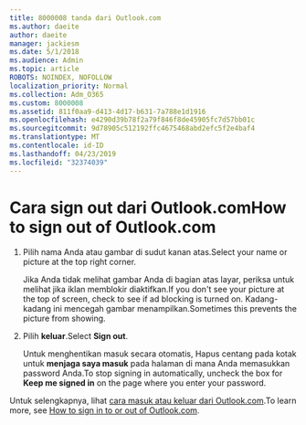 ```yaml
---
title: 8000008 tanda dari Outlook.com
ms.author: daeite
author: daeite
manager: jackiesm
ms.date: 5/1/2018
ms.audience: Admin
ms.topic: article
ROBOTS: NOINDEX, NOFOLLOW
localization_priority: Normal
ms.collection: Adm_O365
ms.custom: 8000008
ms.assetid: 811f0aa9-d413-4d17-b631-7a788e1d1916
ms.openlocfilehash: e4290d39b78f2a79f846f8de45905fc7d57bb01c
ms.sourcegitcommit: 9d78905c512192ffc4675468abd2efc5f2e4baf4
ms.translationtype: MT
ms.contentlocale: id-ID
ms.lasthandoff: 04/23/2019
ms.locfileid: "32374039"
---
```

# <a name="how-to-sign-out-of-outlookcom"></a><span data-ttu-id="2545e-102">Cara sign out dari Outlook.com</span><span class="sxs-lookup"><span data-stu-id="2545e-102">How to sign out of Outlook.com</span></span>

1. <span data-ttu-id="2545e-103">Pilih nama Anda atau gambar di sudut kanan atas.</span><span class="sxs-lookup"><span data-stu-id="2545e-103">Select your name or picture at the top right corner.</span></span>
    
    <span data-ttu-id="2545e-104">Jika Anda tidak melihat gambar Anda di bagian atas layar, periksa untuk melihat jika iklan memblokir diaktifkan.</span><span class="sxs-lookup"><span data-stu-id="2545e-104">If you don't see your picture at the top of screen, check to see if ad blocking is turned on.</span></span> <span data-ttu-id="2545e-105">Kadang-kadang ini mencegah gambar menampilkan.</span><span class="sxs-lookup"><span data-stu-id="2545e-105">Sometimes this prevents the picture from showing.</span></span>
    
2. <span data-ttu-id="2545e-106">Pilih **keluar**.</span><span class="sxs-lookup"><span data-stu-id="2545e-106">Select **Sign out**.</span></span> 
    
    <span data-ttu-id="2545e-107">Untuk menghentikan masuk secara otomatis, Hapus centang pada kotak untuk **menjaga saya masuk** pada halaman di mana Anda memasukkan password Anda.</span><span class="sxs-lookup"><span data-stu-id="2545e-107">To stop signing in automatically, uncheck the box for **Keep me signed in** on the page where you enter your password.</span></span> 
    
<span data-ttu-id="2545e-108">Untuk selengkapnya, lihat [cara masuk atau keluar dari Outlook.com](https://go.microsoft.com/fwlink/p/?linkid=873113).</span><span class="sxs-lookup"><span data-stu-id="2545e-108">To learn more, see [How to sign in to or out of Outlook.com](https://go.microsoft.com/fwlink/p/?linkid=873113).</span></span>
  


